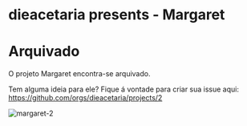 # dieacetaria presents - Margaret

# Arquivado
O projeto Margaret encontra-se arquivado.

Tem alguma ideia para ele? Fique á vontade para criar sua issue aqui: https://github.com/orgs/dieacetaria/projects/2


![margaret-2](https://user-images.githubusercontent.com/4161171/55131320-e8d89700-50fc-11e9-9974-03c7766d69de.jpg)
